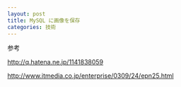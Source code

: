 ```yaml
---
layout: post
title: MySQL に画像を保存
categories: 技術
---
```


参考

<a href="http://q.hatena.ne.jp/1141838059" target="_blank">http://q.hatena.ne.jp/1141838059</a>

<a href="http://www.itmedia.co.jp/enterprise/0309/24/epn25.html" target="_blank">http://www.itmedia.co.jp/enterprise/0309/24/epn25.html</a>

